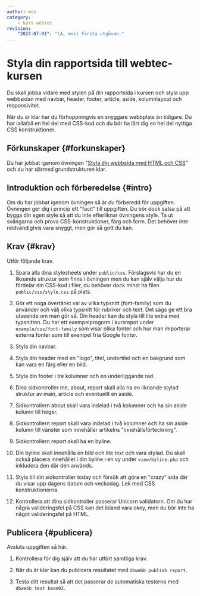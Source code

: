 ```yaml
---
author: mos
category:
    - kurs webtec
revision:
    "2022-07-01": "(A, mos) Första utgåvan."
...
```

Styla din rapportsida till webtec-kursen
===================================

Du skall jobba vidare med stylen på din rapportsida i kursen och styla upp webbsidan med navbar, header, footer, article, aside, kolumnlayout och responsivitet.

När du är klar har du förhoppningvis en snyggare webbplats än tidigare. Du har iallafall en hel del med CSS-kod och du bör ha lärt dig en hel del nyttiga CSS konstruktioner.

<!--more-->



Förkunskaper {#forkunskaper}
-----------------------

Du har jobbat igenom övningen "[Styla din webbsida med HTML och CSS](kunskap/styla-din-webbsida-med-html-och-css)" och du har därmed grundstrukturen klar.



<!--
Genomgång {#genom}
------------------------

Här är en video som "pratar" dig igenom uppgiftens upplägg och visar hur du kommer igång.

[YOUTUBE src="gKzwQTG9eCI" width=700 caption="Kurs mvc kmom03 tisdagsgenomgång, del 3/3 uppgiften (Zoom med Mikael)."]
-->



Introduktion och förberedelse {#intro}
-----------------------

Om du har jobbat igenom övningen så är du förberedd för uppgiften. Övningen ger dig i princip ett "facit" till uppgiften. Du bör dock satsa på att bygga din egen style så att du inte efterliknar övningens style. Ta ut svängarna och prova CSS-konstruktioner, färg och form. Det behöver inte nödvändigtvis vara snyggt, men gör så gott du kan.



Krav {#krav}
-----------------------

Utför följande krav.

1. Spara alla dina stylesheets under `public/css`. Förslagsvis har du en liknande struktur som finns i övningen men du kan själv välja hur du fördelar din CSS-kod i filer, du behöver dock minst ha filen `public/css/style.css` på plats.

1. Gör ett noga övertänkt val av vilka typsnitt (font-family) som du använder och välj olika typsnitt för rubriker och text. Det sägs ge ett bra utseende om man gör så. Din header kan du styla till lite extra med typsnitten. Du har ett exempelprogram i kursrepot under `example/css/font-family` som visar olika fonter och hur man importerar externa fonter som till exempel fria Google fonter.

1. Styla din navbar.

1. Styla din header med en "logo", titel, undertitel och en bakgrund som kan vara en färg eller en bild.

1. Styla din footer i tre kolumner och en underliggande rad.

1. Dina sidkontroller me, about, report skall alla ha en liknande stylad struktur av main, article och eventuellt en aside.

1. Sidkontrollern about skall vara indelad i två kolumner och ha sin aside kolumn till höger.

1. Sidkontrollern report skall vara indelad i två kolumner och ha sin aside kolumn till vänster som innehåller artikelns "innehållsförteckning".

1. Sidkontrollern report skall ha en byline.

1. Din byline skall innehålla en bild och lite text och vara stylad. Du skall också placera innehållet i din byline i en vy under `view/byline.php` och inkludera den där den används.

1. Styla till din sidkontroller today och försök att göra en "crazy" sida där du visar upp dagens datum och veckodag. Lek med CSS konstruktionerna.

1. Kontrollera att dina sidkontroller passerar Unicorn validatorn. Om du har några valideringsfel på CSS kan det ibland vara okey, men du bör inte ha något valideringsfel på HTML.

<!--
Mer jobb? Ny sida galleri med sex-12 olika bilder i en flexbox med tre kolumner och två rader.
-->



Publicera {#publicera}
-----------------------

Avsluta uppgiften så här.

1. Kontrollera för dig själv att du har utfört samtliga krav.

1. När du är klar kan du publicera resultatet med `dbwebb publish report`.

1. Testa ditt resultat så att det passerar de automatiska testerna med `dbwebb test kmom02`.
